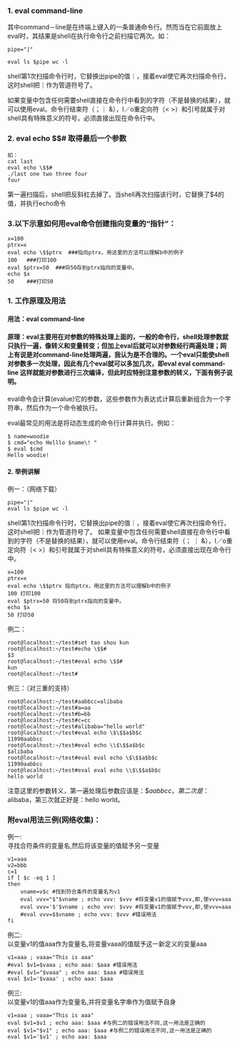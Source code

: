 ### 1. eval command-line

其中command－line是在终端上键入的一条普通命令行。然而当在它前面放上eval时，其结果是shell在执行命令行之前扫描它两次。如：

	pipe="|"
	
	eval ls $pipe wc -l

shell第1次扫描命令行时，它替换出pipe的值｜，接着eval使它再次扫描命令行，这时shell把｜作为管道符号了。      

如果变量中包含任何需要shell直接在命令行中看到的字符（不是替换的结果），就可以使用eval。命令行结束符（；｜ &），I／o重定向符（< >）和引号就属于对shell具有特殊意义的符号，必须直接出现在命令行中。

### 2. eval echo \$$# 取得最后一个参数

	如：
	cat last
	eval echo \$$#
	./last one two three four
	four

第一遍扫描后，shell把反斜杠去掉了。当shell再次扫描该行时，它替换了$4的值，并执行echo命令      

### 3.以下示意如何用eval命令创建指向变量的“指针”：

	x=100
	ptrx=x
	eval echo \$$ptrx  ###指向ptrx，用这里的方法可以理解b中的例子
	100   ###打印100
	eval $ptrx=50  ###将50存到ptrx指向的变量中。
	echo $x
	50    ###打印50

### 1. 工作原理及用法
#### 用法：eval command-line
#### 原理：eval主要用在对参数的特殊处理上面的，一般的命令行，shell处理参数就只执行一遍，像转义和变量转变；但加上eval后就可以对参数经行两遍处理；网上有说是对command-line处理两遍，我认为是不合理的。一个eval只能使shell对参数多一次处理，因此有几个eval就可以多加几次，即eval eval command-line 这样就能对参数进行三次编译，但此时应特别注意参数的转义，下面有例子说明。

eval命令会计算(evalue)它的参数，这些参数作为表达式计算后重新组合为一个字符串，然后作为一个命令被执行。

eval最常见的用法是将动态生成的命令行计算并执行。例如：

	$ name=woodie
	$ cmd="echo Helllo $name\! "
	$ eval $cmd
	Hello woodie!

#### 2. 举例讲解
例一：（网络下载）

	pipe="|"
	eval ls $pipe wc -l

shell第1次扫描命令行时，它替换出pipe的值｜，接着eval使它再次扫描命令行，这时shell把｜作为管道符号了。
如果变量中包含任何需要shell直接在命令行中看到的字符（不是替换的结果），就可以使用eval。命令行结束符（； ｜ &），I／o重定向符（< >）和引号就属于对shell具有特殊意义的符号，必须直接出现在命令行中。

	x=100
	ptrx=x
	eval echo \$$ptrx 指向ptrx，用这里的方法可以理解b中的例子
	100 打印100
	eval $ptrx=50 将50存到ptrx指向的变量中。
	echo $x
	50 打印50

例二：

	root@localhost:~/test#set tao shou kun
	root@localhost:~/test#echo \$$#
	$3
	root@localhost:~/test#eval echo \$$#
	kun
	root@localhost:~/test#

例三：（对三重的支持）

	root@localhost:~/test#aabbcc=alibaba
	root@localhost:~/test#a=aa
	root@localhost:~/test#b=bb
	root@localhost:~/test#c=cc
	root@localhost:~/test#alibaba="hello world"
	root@localhost:~/test#eval echo \$\$$a$b$c
	11990aabbcc
	root@localhost:~/test#eval echo \\$\$$a$b$c
	$alibaba
	root@localhost:~/test#eval eval echo \$\$$a$b$c
	11990aabbcc
	root@localhost:~/test#eval eval echo \\$\$$a$b$c
	hello world

注意这里的参数转义，第一遍处理后参数应该是：\$$aabbcc，第二次是：$alibaba，第三次就正好是：hello world。

### 附eval用法三例(网络收集)：
例一:      
寻找合符条件的变量名,然后将该变量的值赋予另一变量

	v1=aaa
	v2=bbb
	c=1
	if [ $c -eq 1 ]
	then
		vname=v$c #找到符合条件的变量名为v1
		eval vvv="$"$vname ; echo vvv: $vvv #将变量v1的值赋予vvv,即,使vvv=aaa
		eval vvv='$'$vname ; echo vvv: $vvv #将变量v1的值赋予vvv,即,使vvv=aaa
		#eval vvv=$$vname ; echo vvv: $vvv #错误用法
	fi

例二:      
以变量v1的值aaa作为变量名,将变量vaaa的值赋予这一新定义的变量aaa

	v1=aaa ; vaaa="This is aaa"
	#eval $v1=$vaaa ; echo aaa: $aaa #错误用法
	#eval $v1="$vaaa" ; echo aaa: $aaa #错误用法
	eval $v1='$vaaa' ; echo aaa: $aaa

例三:      
以变量v1的值aaa作为变量名,并将变量名字串作为值赋予自身

	v1=aaa ; vaaa="This is aaa"
	eval $v1=$v1 ; echo aaa: $aaa #与例二的错误用法不同,这一用法是正确的
	eval $v1="$v1" ; echo aaa: $aaa #与例二的错误用法不同,这一用法是正确的
	eval $v1='$v1' ; echo aaa: $aaa
